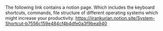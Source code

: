 The following link contains a notion page. Which includes the keyboard shortcuts, commands, file structure of different operating systems which might increase your productivity.
https://jirankurian.notion.site/System-Shortcut-b7556c159e484cf4b4dfe0a3f9bea940
